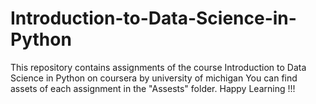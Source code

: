 # Introduction-to-Data-Science-in-Python
This repository contains assignments of the course Introduction to Data Science in Python on coursera by university of michigan
You can find assets of each assignment in the "Assests" folder.
Happy Learning !!!
